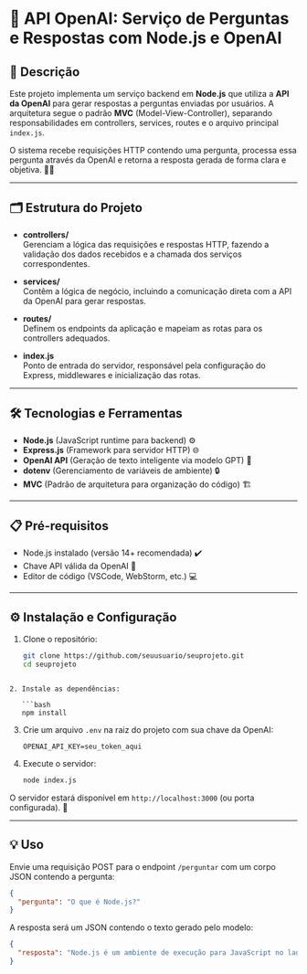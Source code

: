 
# 🚀 API OpenAI: Serviço de Perguntas e Respostas com Node.js e OpenAI

## 📝 Descrição

Este projeto implementa um serviço backend em **Node.js** que utiliza a **API da OpenAI** para gerar respostas a perguntas enviadas por usuários. A arquitetura segue o padrão **MVC** (Model-View-Controller), separando responsabilidades em controllers, services, routes e o arquivo principal `index.js`.

O sistema recebe requisições HTTP contendo uma pergunta, processa essa pergunta através da OpenAI e retorna a resposta gerada de forma clara e objetiva. 🤖💬

---

## 🗂️ Estrutura do Projeto

* **controllers/**  
  Gerenciam a lógica das requisições e respostas HTTP, fazendo a validação dos dados recebidos e a chamada dos serviços correspondentes.

* **services/**  
  Contêm a lógica de negócio, incluindo a comunicação direta com a API da OpenAI para gerar respostas.

* **routes/**  
  Definem os endpoints da aplicação e mapeiam as rotas para os controllers adequados.

* **index.js**  
  Ponto de entrada do servidor, responsável pela configuração do Express, middlewares e inicialização das rotas.

---

## 🛠️ Tecnologias e Ferramentas

* **Node.js** (JavaScript runtime para backend) ⚙️  
* **Express.js** (Framework para servidor HTTP) 🌐  
* **OpenAI API** (Geração de texto inteligente via modelo GPT) 🤖  
* **dotenv** (Gerenciamento de variáveis de ambiente) 🔒  
* **MVC** (Padrão de arquitetura para organização do código) 🏗️  

---

## 📋 Pré-requisitos

* Node.js instalado (versão 14+ recomendada) ✔️  
* Chave API válida da OpenAI 🔑  
* Editor de código (VSCode, WebStorm, etc.) 💻  

---

## ⚙️ Instalação e Configuração

1. Clone o repositório:

   ```bash
   git clone https://github.com/seuusuario/seuprojeto.git
   cd seuprojeto
```

2. Instale as dependências:

   ```bash
   npm install
```

3. Crie um arquivo `.env` na raiz do projeto com sua chave da OpenAI:

   ```
   OPENAI_API_KEY=seu_token_aqui
   ```

4. Execute o servidor:

   ```bash
   node index.js
   ```

O servidor estará disponível em `http://localhost:3000` (ou porta configurada). 🚀

---

## 💡 Uso

Envie uma requisição POST para o endpoint `/perguntar` com um corpo JSON contendo a pergunta:

```json
{
  "pergunta": "O que é Node.js?"
}
```

A resposta será um JSON contendo o texto gerado pelo modelo:

```json
{
  "resposta": "Node.js é um ambiente de execução para JavaScript no lado do servidor..."
}
```

